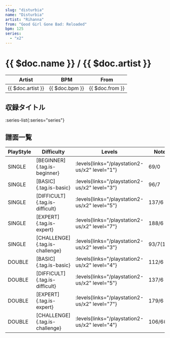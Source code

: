 ```yaml
---
slug: "disturbia"
name: "Disturbia"
artist: "Rihanna"
from: "Good Girl Gone Bad: Reloaded"
bpm: 125
series:
  - "x2"
---
```


# {{ $doc.name }} / {{ $doc.artist }}

|Artist|BPM|From|
|------|---|----|
|{{ $doc.artist }}|{{ $doc.bpm }}|{{ $doc.from }}|

## 収録タイトル

:series-list{:series="series"}

## 譜面一覧

|PlayStyle|Difficulty|Levels|Notes|Movie|
|---------|----------|------|-----|-----|
|SINGLE|[BEGINNER]{.tag.is-beginner}|<div class="field is-grouped is-grouped-multiline"> :levels{links="/playstation2-us/x2" level="1"}</div>|69/0||
|SINGLE|[BASIC]{.tag.is-basic}|<div class="field is-grouped is-grouped-multiline"> :levels{links="/playstation2-us/x2" level="3"}</div>|96/7||
|SINGLE|[DIFFICULT]{.tag.is-difficult}|<div class="field is-grouped is-grouped-multiline"> :levels{links="/playstation2-us/x2" level="5"}</div>|137/6||
|SINGLE|[EXPERT]{.tag.is-expert}|<div class="field is-grouped is-grouped-multiline"> :levels{links="/playstation2-us/x2" level="7"}</div>|188/6||
|SINGLE|[CHALLENGE]{.tag.is-challenge}|<div class="field is-grouped is-grouped-multiline"> :levels{links="/playstation2-us/x2" level="3"}</div>|93/7(18)||
|DOUBLE|[BASIC]{.tag.is-basic}|<div class="field is-grouped is-grouped-multiline"> :levels{links="/playstation2-us/x2" level="4"}</div>|112/6||
|DOUBLE|[DIFFICULT]{.tag.is-difficult}|<div class="field is-grouped is-grouped-multiline"> :levels{links="/playstation2-us/x2" level="5"}</div>|137/6||
|DOUBLE|[EXPERT]{.tag.is-expert}|<div class="field is-grouped is-grouped-multiline"> :levels{links="/playstation2-us/x2" level="7"}</div>|179/6||
|DOUBLE|[CHALLENGE]{.tag.is-challenge}|<div class="field is-grouped is-grouped-multiline"> :levels{links="/playstation2-us/x2" level="4"}</div>|106/6(17)||
